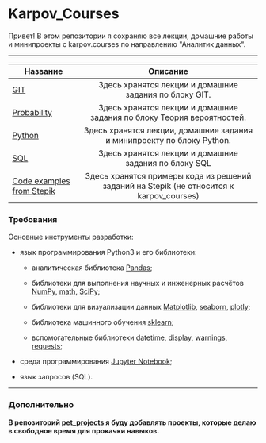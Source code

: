
# Karpov_Courses

Привет! В этом репозитории я сохраняю все лекции, домашние работы и минипроекты с karpov.courses по направлению "Аналитик данных".

-------------------------

Название|Описание
-----------|:-------: 
[GIT](https://github.com/QuantumFluxx/karpov_courses/tree/main/GIT)|Здесь хранятся лекции и домашние задания по блоку GIT.
[Probability](https://github.com/QuantumFluxx/karpov_courses/tree/main/Probability)|Здесь хранятся лекции и домашние задания по блоку Теория вероятностей.
[Python](https://github.com/QuantumFluxx/karpov_courses/tree/main/Python)|Здесь хранятся лекции, домашние задания и минипроекту по блоку Python.
[SQL](https://github.com/QuantumFluxx/karpov_courses/tree/main/SQL)|Здесь хранятся лекции и домашние задания по блоку SQL
[Code examples from Stepik](https://github.com/QuantumFluxx/karpov_courses/tree/main/%D0%A1ode%20examples%20from%20learning%20tasks%20(Stepik))|Здесь хранятся примеры кода из решений заданий на Stepik (не относится к karpov_courses)


### Требования

Основные инструменты разработки:

* язык программирования Python3 и его библиотеки:

    + аналитическая библиотека [Pandas](https://pandas.pydata.org/);

    + библиотеки для выполнения научных и инженерных расчётов [NumPy](https://numpy.org/), [math](https://docs.python.org/3/library/math.html), [SciPy](https://scipy.org/);

    + библиотеки для визуализации данных [Matplotlib](https://matplotlib.org/), [seaborn](https://seaborn.pydata.org/), [plotly](https://plotly.com/python/);

    + библиотека машинного обучения [sklearn](https://www.sklearn.org/);

    + вспомогательные библиотеки [datetime](https://docs.python.org/3/library/datetime.html), [display](https://ipython.org/ipython-doc/3/api/generated/IPython.display.html), [warnings](https://docs.python.org/3/library/warnings.html), [requests](https://pythonru.com/biblioteki/kratkoe-rukovodstvo-po-biblioteke-python-requests);

* среда программирования [Jupyter Notebook](https://jupyter.org/);

* язык запросов (SQL).

------------

### Дополнительно
**В репозиторий [pet_projects](https://github.com/QuantumFluxx/pet_projects) я буду добавлять проекты, которые делаю в свободное время для прокачки навыков.**
